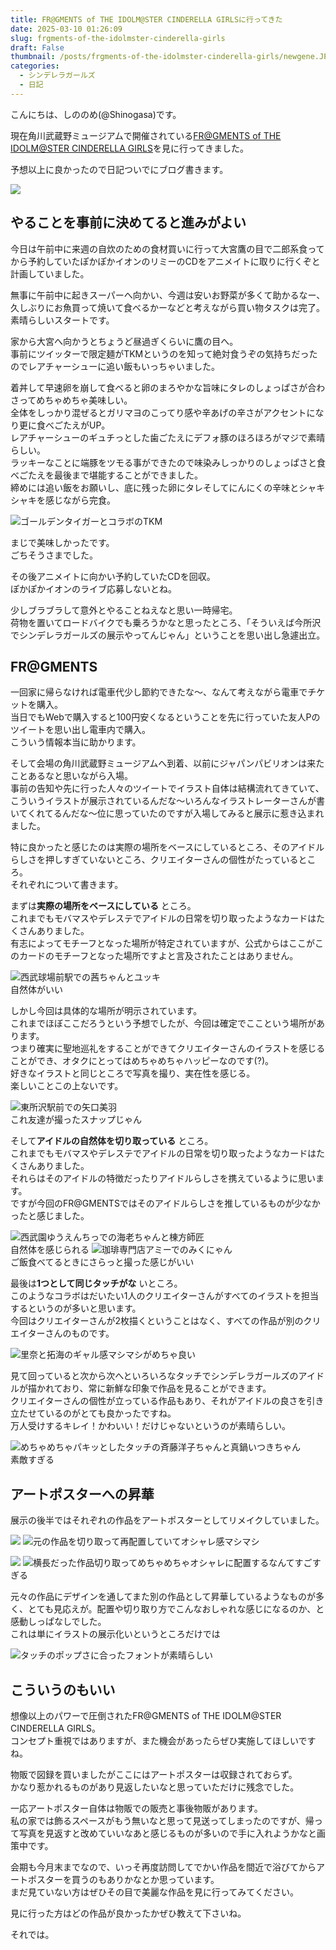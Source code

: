 ```yaml
---
title: FR@GMENTS of THE IDOLM@STER CINDERELLA GIRLSに行ってきた
date: 2025-03-10 01:26:09
slug: frgments-of-the-idolmster-cinderella-girls
draft: False
thumbnail: /posts/frgments-of-the-idolmster-cinderella-girls/newgene.JPG
categories:
  - シンデレラガールズ
  - 日記
---
```


こんにちは、しののめ(@Shinogasa)です。

現在角川武蔵野ミュージアムで開催されている[FR@GMENTS of THE IDOLM@STER CINDERELLA GIRLS](https://kadcul.com/event/212)を見に行ってきました。

予想以上に良かったので日記ついでにブログ書きます。

![](newgene.JPG)

## やることを事前に決めてると進みがよい

今日は午前中に来週の自炊のための食材買いに行って大宮鷹の目で二郎系食ってから予約していたぽかぽかイオンのリミーのCDをアニメイトに取りに行くぞと計画していました。

無事に午前中に起きスーパーへ向かい、今週は安いお野菜が多くて助かるなー、久しぶりにお魚買って焼いて食べるかーなどと考えながら買い物タスクは完了。  
素晴らしいスタートです。

家から大宮へ向かうとちょうど昼過ぎくらいに鷹の目へ。  
事前にツイッターで限定麺がTKMというのを知って絶対食うぞの気持ちだったのでレアチャーシューに追い飯もいっちゃいました。

着丼して早速卵を崩して食べると卵のまろやかな旨味にタレのしょっぱさが合わさってめちゃめちゃ美味しい。  
全体をしっかり混ぜるとガリマヨのこってり感や辛あげの辛さがアクセントになり更に食べごたえがUP。  
レアチャーシューのギュチっとした歯ごたえにデフォ豚のほろほろがマジで素晴らしい。  
ラッキーなことに端豚をツモる事ができたので味染みしっかりのしょっぱさと食べごたえを最後まで堪能することができました。  
締めには追い飯をお願いし、底に残った卵にタレそしてにんにくの辛味とシャキシャキを感じながら完食。

![](senrigan.jpg)ゴールデンタイガーとコラボのTKM

まじで美味しかったです。  
ごちそうさまでした。

その後アニメイトに向かい予約していたCDを回収。  
ぽかぽかイオンのライブ応募しないとね。

少しブラブラして意外とやることねえなと思い一時帰宅。  
荷物を置いてロードバイクでも乗ろうかなと思ったところ、「そういえば今所沢でシンデレラガールズの展示やってんじゃん」ということを思い出し急遽出立。

## FR@GMENTS 

一回家に帰らなければ電車代少し節約できたな〜、なんて考えながら電車でチケットを購入。  
当日でもWebで購入すると100円安くなるということを先に行っていた友人Pのツイートを思い出し電車内で購入。  
こういう情報本当に助かります。

そして会場の角川武蔵野ミュージアムへ到着、以前にジャパンパビリオンは来たことあるなと思いながら入場。  
事前の告知や先に行った人々のツイートでイラスト自体は結構流れてきていて、こういうイラストが展示されているんだな〜いろんなイラストレーターさんが書いてくれてるんだな〜位に思っていたのですが入場してみると展示に惹き込まれました。

特に良かったと感じたのは実際の場所をベースにしているところ、そのアイドルらしさを押しすぎていないところ、クリエイターさんの個性がたっているところ。  
それぞれについて書きます。

まずは**実際の場所をベースにしている** ところ。  
これまでもモバマスやデレステでアイドルの日常を切り取ったようなカードはたくさんありました。  
有志によってモチーフとなった場所が特定されていますが、公式からはここがこのカードのモチーフとなった場所ですよと言及されたことはありません。

![](yuki-akane.JPG)西武球場前駅での茜ちゃんとユッキ  
自然体がいい

しかし今回は具体的な場所が明示されています。  
これまでほぼここだろうという予想でしたが、今回は確定でここという場所があります。  
つまり確実に聖地巡礼をすることができてクリエイターさんのイラストを感じることができ、オタクにとってはめちゃめちゃハッピーなのです(?)。  
好きなイラストと同じところで写真を撮り、実在性を感じる。  
楽しいことこの上ないです。 

![](miu.JPG)東所沢駅前での矢口美羽  
これ友達が撮ったスナップじゃん

そして**アイドルの自然体を切り取っている** ところ。  
これまでもモバマスやデレステでアイドルの日常を切り取ったようなカードはたくさんありました。  
それらはそのアイドルの特徴だったりアイドルらしさを携えているように思います。  
ですが今回のFR@GMENTSではそのアイドルらしさを推しているものが少なかったと感じました。

![](naho-atsumi.JPG)西武園ゆうえんちっでの海老ちゃんと棟方師匠  
自然体を感じられる ![](miku.JPG)珈琲専門店アミーでのみくにゃん  
ご飯食べてるときにさらっと撮った感じがいい

最後は**1つとして同じタッチがな** いところ。  
このようなコラボはだいたい1人のクリエイターさんがすべてのイラストを担当するというのが多いと思います。  
今回はクリエイターさんが2枚描くということはなく、すべての作品が別のクリエイターさんのものです。

![](rina-takumi.JPG)里奈と拓海のギャル感マシマシがめちゃ良い

見て回っていると次から次へといろいろなタッチでシンデレラガールズのアイドルが描かれており、常に新鮮な印象で作品を見ることができます。  
クリエイターさんの個性が立っている作品もあり、それがアイドルの良さを引き立たせているのがとても良かったですね。  
万人受けするキレイ！かわいい！だけじゃないというのが素晴らしい。

![](yoko-itsuki.jpg)めちゃめちゃパキッとしたタッチの斉藤洋子ちゃんと真鍋いつきちゃん  
素敵すぎる

## アートポスターへの昇華

展示の後半ではそれぞれの作品をアートポスターとしてリメイクしていました。

![](chinami-ayuna-kumiko.JPG)
![](chinami-ayuna-kumiko-art.jpg)元の作品を切り取って再配置していてオシャレ感マシマシ

![](reiko-shino.JPG)
![](reiko-shino-art.jpg)横長だった作品切り取ってめちゃめちゃオシャレに配置するなんてすごすぎる

  
元々の作品にデザインを通してまた別の作品として昇華しているようなものが多く、とても見応えが。配置や切り取り方でこんなおしゃれな感じになるのか、と感動しっぱなしでした。  
これは単にイラストの展示化いというところだけでは

![](miria-art.jpg)タッチのポップさに合ったフォントが素晴らしい 

## こういうのもいい

想像以上のパワーで圧倒されたFR@GMENTS of THE IDOLM@STER CINDERELLA GIRLS。  
コンセプト重視ではありますが、また機会があったらぜひ実施してほしいですね。

物販で図録を買いましたがここにはアートポスターは収録されておらず。  
かなり惹かれるものがあり見返したいなと思っていただけに残念でした。

一応アートポスター自体は物販での販売と事後物販があります。  
私の家では飾るスペースがもう無いなと思って見送ってしまったのですが、帰って写真を見返すと改めていいなあと感じるものが多いので手に入れようかなと画策中です。

会期も今月末までなので、いっそ再度訪問してでかい作品を間近で浴びてからアートポスターを買うのもありかなとか思っています。  
まだ見ていない方はぜひその目で美麗な作品を見に行ってみてください。

見に行った方はどの作品が良かったかぜひ教えて下さいね。

それでは。
